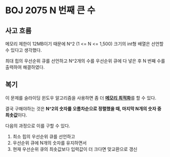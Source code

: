 # BOJ 2075 N 번째 큰 수

## 사고 흐름
메모리 제한이 12MB이기 때문에 N^2 (1 <= N <= 1,500) 크기의 int형 배열은 선언할 수 있다고 생각했다.

최대 힙의 우선순위 큐를 선언하고 N^2개의 수를 우선순위 큐에 다 넣은 후 N 번째 수를 출력하여 해결하였다.

## 복기

이 문제를 슬라이딩 윈도우 알고리즘을 사용하면 좀 더 <u>**메모리 최적화**</u>를 할 수 있다.

결국 구해야하는 것은 **N^2의 숫자를 오름차순으로 정렬했을 때, 마지막 N개의 숫자 중 최솟값**이다.

다음의 과정으로 이를 구할 수 있다.
1. 최소 힙의 우선순위 큐를 선언하고 
2. 우선순위 큐에 N개의 숫자를 유지하면서 
3. 현재 우선순위 큐의 최솟값보다 입력값이 더 크다면 맞교환으로 갱신


